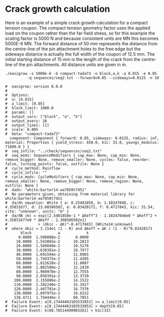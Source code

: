 # Crack growth calculation

Here is an example of a simple crack growth calculation for a
compact tension coupon. The compact tension geometry factor uses the
applied load on the coupon rather than the far-field stress, so for
this example the scaling factor is 5000 N and because consistent units
are MN this becomes 5000E-6 MN. The forward distance of 50 mm
represents the distance from the centre-line of the pin attachment
holes to the free edge but the sideways distance is actually the full
width of the coupon of 12.5 mm. The initial starting distance of 15 mm
is the length of the crack from the centre-line of the pin
attachments. All distance units are given in m.

```
./easigrow -s 5000e-6 -b compact-tada73 -o block,a,k -a 0.015 -e 0.05  
          -q sequences/seq2.txt --forward=0.05 --sideways=0.0125 -n 10 

#  easigrow: version 0.0.0
#  
#  Options: 
#  a: [0.015]
#  a_limit: [0.05]
#  block_limit: 1000.0
#  params: []
#  output_vars: ["block", "a", "k"]
#  output_every: 10
#  output_lines: [1]
#  scale: 0.005
#  beta: "compact-tada73"
  component: Component { forward: 0.05, sideways: 0.0125, radius: inf, material: Properties { yield_stress: 450.0, k1c: 33.0, youngs_modulus: 71000.0 } }
#  seq_infile: "../check/sequences/seq1.txt"
#  seq_mods: SequenceModifiers { cap_max: None, cap_min: None, remove_bigger: None, remove_smaller: None, cycles: false, reorder: false, turning_points: false, outfile: None }
#  cycle_method: Rainflow
#  cycle_infile: ""
#  cycle_mods: CycleModifiers { cap_max: None, cap_min: None, remove_smaller: None, remove_bigger: None, remove_region: None, outfile: None }
#  dadn: "white:barter14-aa7050t7451"
#  No parameters given, obtaining from material library for white:barter14-aa7050t7451
#  da/dn equation: White { a: 0.25481858, b: 1.10247048, c: 4.35831677, d: 23.08586582, e: 0.03420171, f: 0.4717843, kic: 31.54, cite: "unknown", units: "m" }
#  da/dN (m) = exp[(2.5481858e-1 * ΔKeff^3 - 1.10247048e0 * ΔKeff^2 + 4.35831677e0 * ΔKeff - 2.308586582e1) 
#              + (dkic - ΔK)^-0.4717843] [White14:unknown]
#  where dkic = 3.154e1 (1 - R) and ΔKeff = ΔK / (1 - R)^0.03420171
       block            a            k 
      0.0000  1.500000e-2       0.0000 
     10.0000  1.543065e-2      10.2813 
     20.0000  1.589049e-2      10.5276 
     30.0000  1.638381e-2      10.7977 
     40.0000  1.691594e-2      11.0965 
     50.0000  1.749375e-2      11.4305 
     60.0000  1.812628e-2      11.8087 
     70.0000  1.882580e-2      12.2439 
     80.0000  1.960970e-2      12.7555 
     90.0000  2.050391e-2      13.3739 
    100.0000  2.155006e-2      14.1522 
    110.0000  2.282240e-2      15.1927 
    120.0000  2.447781e-2      16.7376 
    130.0000  2.697975e-2      19.6222 
    138.4711  1.744446e-1      60.7851 
#  Failure Event: a[0.17444463103533853] >= a_limit[0.05]
#  Failure Event: a[0.17444463103533853] > depth[0.05]
#  Failure Event: k[60.78514498903261] > k1c[33]
```
